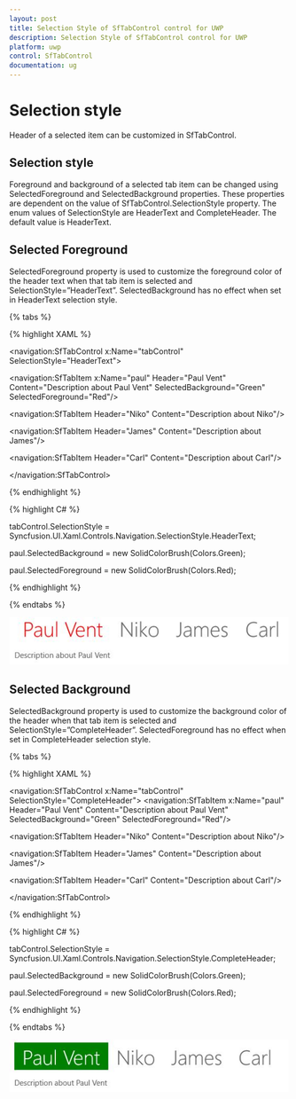 ```yaml
---
layout: post
title: Selection Style of SfTabControl control for UWP
description: Selection Style of SfTabControl control for UWP
platform: uwp
control: SfTabControl
documentation: ug
---
```


# Selection style 

Header of a selected item can be customized in SfTabControl.

## Selection style

Foreground and background of a selected tab item can be changed using SelectedForeground and SelectedBackground properties. These properties are dependent on the value of SfTabControl.SelectionStyle property. The enum values of SelectionStyle are HeaderText and CompleteHeader. The default value is HeaderText.

## Selected Foreground

SelectedForeground property is used to customize the foreground color of the header text when that tab item is selected and SelectionStyle=”HeaderText”. SelectedBackground has no effect when set in HeaderText selection style.

{% tabs %}

{% highlight XAML %}

<navigation:SfTabControl x:Name="tabControl" SelectionStyle="HeaderText">

<navigation:SfTabItem x:Name="paul" Header="Paul Vent"
                      Content="Description about Paul Vent"
					  SelectedBackground="Green" SelectedForeground="Red"/>

<navigation:SfTabItem Header="Niko" Content="Description about Niko"/>

<navigation:SfTabItem Header="James" Content="Description about James"/>

<navigation:SfTabItem Header="Carl" Content="Description about Carl"/>

</navigation:SfTabControl>

{% endhighlight %}

{% highlight C# %}

tabControl.SelectionStyle = Syncfusion.UI.Xaml.Controls.Navigation.SelectionStyle.HeaderText;

paul.SelectedBackground = new SolidColorBrush(Colors.Green);

paul.SelectedForeground = new SolidColorBrush(Colors.Red);


{% endhighlight %}

{% endtabs %}

![](Selection-Style-images/Selection-Style-img1.jpeg)


## Selected Background

SelectedBackground property is used to customize the background color of the header when that tab item is selected and SelectionStyle=”CompleteHeader”. SelectedForeground has no effect when set in CompleteHeader selection style.

{% tabs %}

{% highlight XAML %}

<navigation:SfTabControl x:Name="tabControl" SelectionStyle="CompleteHeader">
<navigation:SfTabItem x:Name="paul" Header="Paul Vent"
                      Content="Description about Paul Vent"
					  SelectedBackground="Green" SelectedForeground="Red"/>

<navigation:SfTabItem Header="Niko" Content="Description about Niko"/>

<navigation:SfTabItem Header="James" Content="Description about James"/>

<navigation:SfTabItem Header="Carl" Content="Description about Carl"/>

</navigation:SfTabControl>

{% endhighlight %}

{% highlight C# %}

tabControl.SelectionStyle = Syncfusion.UI.Xaml.Controls.Navigation.SelectionStyle.CompleteHeader;

paul.SelectedBackground = new SolidColorBrush(Colors.Green);

paul.SelectedForeground = new SolidColorBrush(Colors.Red);

{% endhighlight %}

{% endtabs %}


![](Selection-Style-images/Selection-Style-img2.jpeg)


